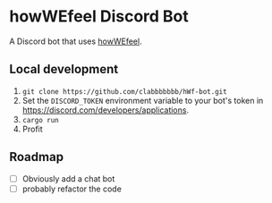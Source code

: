 # howWEfeel Discord Bot

A Discord bot that uses [howWEfeel](https://mehrezat.com/howWEfeel/home.html).

## Local development

1. `git clone https://github.com/clabbbbbbb/hWf-bot.git`
2. Set the `DISCORD_TOKEN` environment variable to your bot's token in https://discord.com/developers/applications.
3. `cargo run`
4. Profit

## Roadmap

- [ ] Obviously add a chat bot
- [ ] probably refactor the code
